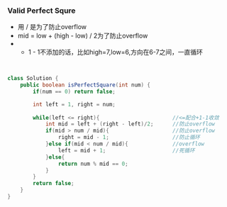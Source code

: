 ### Valid Perfect Squre
* 用 / 是为了防止overflow
* mid = low + (high - low) / 2为了防止overflow
* + 1 - 1不添加的话，比如high=7,low=6,方向在6-7之间，一直循环
```java

    
class Solution {
    public boolean isPerfectSquare(int num) {
        if(num == 0) return false;

        int left = 1, right = num;
        
        while(left <= right){                       //<=配合+1-1收敛
            int mid = left + (right - left)/2;      //防止overflow
            if(mid > num / mid){                    //防止overflow
                right = mid - 1;                    //防止循环
            }else if(mid < num / mid){              //overflow
                left = mid + 1;                     //死循环
            }else{
                return num % mid == 0;
            }
        }
        return false;
    }
}
```
